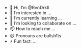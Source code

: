 - 👋 Hi, I’m @RvnDrkII
- 👀 I’m interested in ...
- 🌱 I’m currently learning ...
- 💞️ I’m looking to collaborate on ...
- 📫 How to reach me ...
- 😄 Pronouns are bullsh1ts
- ⚡ Fun fact: ...

<!---
RvnDrkII/RvnDrkII is a ✨ special ✨ repository because its `README.md` (this file) appears on your GitHub profile.
You can click the Preview link to take a look at your changes.
--->
